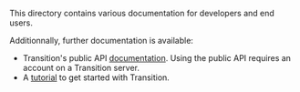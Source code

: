 This directory contains various documentation for developers and end users.

Additionnally, further documentation is available:

* Transition's public API [documentation](https://chairemobilite.github.io/transition/). Using the public API requires an account on a Transition server.
* A [tutorial](https://github.com/chairemobilite/transition-docs/tree/main/tutorial) to get started with Transition.